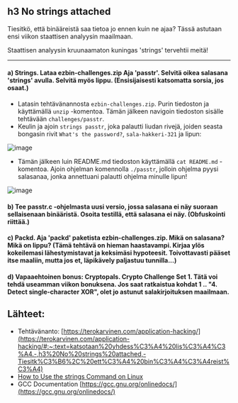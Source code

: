 ## h3 No strings attached

Tiesitkö, että binääreistä saa tietoa jo ennen kuin ne ajaa? Tässä astutaan ensi viikon staattisen analyysin maailmaan.

Staattisen analyysin kruunaamaton kuningas 'strings' tervehtii meitä!

---
#### a) Strings. Lataa ezbin-challenges.zip Aja 'passtr'. Selvitä oikea salasana 'strings' avulla. Selvitä myös lippu. (Ensisijaisesti katsomatta sorsia, jos osaat.)

- Latasin tehtävänannosta `ezbin-challenges.zip`. Purin tiedoston ja käyttämällä `unzip` -komentoa. Tämän jälkeen navigoin tiedoston sisälle tehtävään `challenges/passtr`.
- Keulin ja ajoin `strings passtr`, joka palautti liudan rivejä, joiden seasta bongasin rivit `What's the password?`, `sala-hakkeri-321` ja lipun:

![image](https://github.com/user-attachments/assets/ff4ed167-50af-4a5f-9977-252f9a7d70bf)

- Tämän jälkeen luin README.md tiedoston käyttämällä `cat README.md` -komentoa. Ajoin ohjelman komennolla `./passtr`, jolloin ohjelma pyysi salasanaa, jonka annettuani palautti ohjelma minulle lipun!

![image](https://github.com/user-attachments/assets/f6f59675-b2c2-4a00-b346-b6b7e2f68822)


#### b) Tee passtr.c -ohjelmasta uusi versio, jossa salasana ei näy suoraan sellaisenaan binääristä. Osoita testillä, että salasana ei näy. (Obfuskointi riittää.)

#### c) Packd. Aja 'packd' paketista ezbin-challenges.zip. Mikä on salasana? Mikä on lippu? (Tämä tehtävä on hieman haastavampi. Kirjaa ylös kokeilemasi lähestymistavat ja keksimäsi hypoteesit. Toivottavasti pääset itse maaliin, mutta jos et, läpikävely paljastuu tunnilla...)

#### d) Vapaaehtoinen bonus: Cryptopals. Crypto Challenge Set 1. Tätä voi tehdä useamman viikon bonuksena. Jos saat ratkaistua kohdat 1 .. "4. Detect single-character XOR", olet jo astunut salakirjoituksen maailmaan.


## Lähteet:

- Tehtävänanto: [https://terokarvinen.com/application-hacking/](https://terokarvinen.com/application-hacking/#:~:text=katsotaan%20yhdess%C3%A4%20lis%C3%A4%C3%A4.-,h3%20No%20strings%20attached,-Tiesitk%C3%B6%2C%20ett%C3%A4%20bin%C3%A4%C3%A4reist%C3%A4)
- [How to Use the strings Command on Linux](https://www.howtogeek.com/427805/how-to-use-the-strings-command-on-linux/)
- GCC Documentation [https://gcc.gnu.org/onlinedocs/](https://gcc.gnu.org/onlinedocs/)
